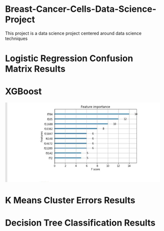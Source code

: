 # Breast-Cancer-Cells-Data-Science-Project
This project is a data science project centered around data science techniques

# Logistic Regression Confusion Matrix Results

# XGBoost 
![](XGBoost.jpg)
# K Means Cluster Errors Results

# Decision Tree Classification Results
